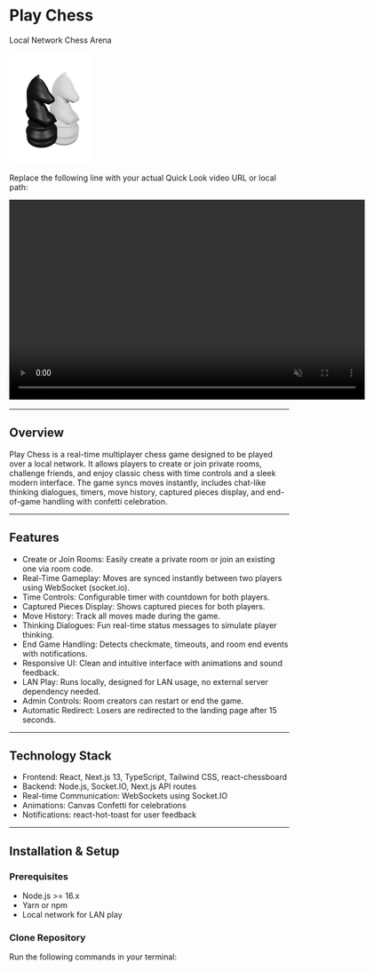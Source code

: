 # Play Chess

Local Network Chess Arena

![Play Chess](./public/images/chess_logo.svg)

Replace the following line with your actual Quick Look video URL or local path:

<p align="center">
  <video width="640" height="360" controls autoplay muted loop>
    <source src="path/to/your-quicklook-video.mp4" type="video/mp4">
    Your browser does not support the video tag.
  </video>
</p>

---

## Overview

Play Chess is a real-time multiplayer chess game designed to be played over a local network. It allows players to create or join private rooms, challenge friends, and enjoy classic chess with time controls and a sleek modern interface. The game syncs moves instantly, includes chat-like thinking dialogues, timers, move history, captured pieces display, and end-of-game handling with confetti celebration.

---

## Features

- Create or Join Rooms: Easily create a private room or join an existing one via room code.
- Real-Time Gameplay: Moves are synced instantly between two players using WebSocket (socket.io).
- Time Controls: Configurable timer with countdown for both players.
- Captured Pieces Display: Shows captured pieces for both players.
- Move History: Track all moves made during the game.
- Thinking Dialogues: Fun real-time status messages to simulate player thinking.
- End Game Handling: Detects checkmate, timeouts, and room end events with notifications.
- Responsive UI: Clean and intuitive interface with animations and sound feedback.
- LAN Play: Runs locally, designed for LAN usage, no external server dependency needed.
- Admin Controls: Room creators can restart or end the game.
- Automatic Redirect: Losers are redirected to the landing page after 15 seconds.

---

## Technology Stack

- Frontend: React, Next.js 13, TypeScript, Tailwind CSS, react-chessboard
- Backend: Node.js, Socket.IO, Next.js API routes
- Real-time Communication: WebSockets using Socket.IO
- Animations: Canvas Confetti for celebrations
- Notifications: react-hot-toast for user feedback

---

## Installation & Setup

### Prerequisites

- Node.js >= 16.x
- Yarn or npm
- Local network for LAN play

### Clone Repository

Run the following commands in your terminal:


